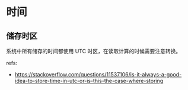 # 时间

## 储存时区

系统中所有储存的时间都使用 UTC 时区，在读取计算的时候需要注意转换。

refs:

- https://stackoverflow.com/questions/11537106/is-it-always-a-good-idea-to-store-time-in-utc-or-is-this-the-case-where-storing
